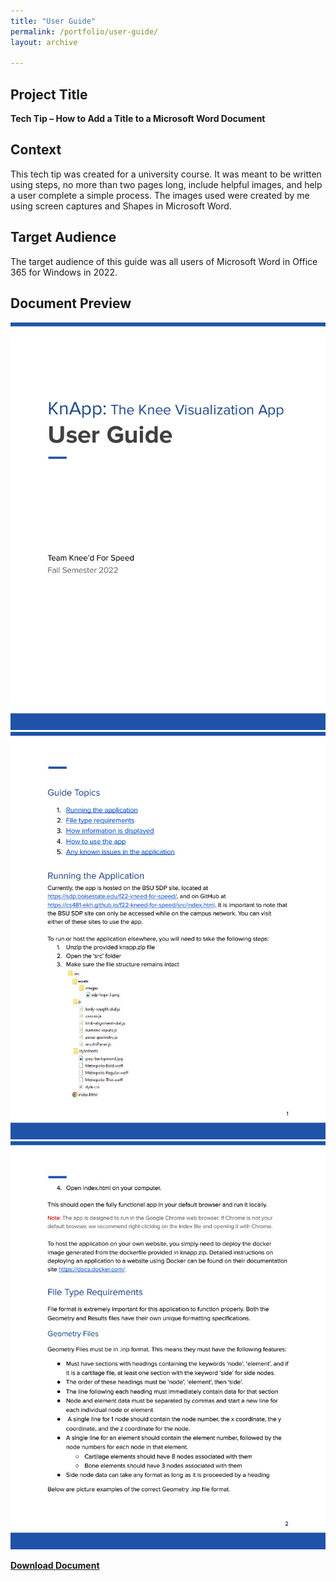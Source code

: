 ```yaml
---
title: "User Guide"
permalink: /portfolio/user-guide/
layout: archive

---
```


## Project Title

**Tech Tip – How to Add a Title to a Microsoft Word Document**

## Context
This tech tip was created for a university course. It was meant to be written using steps, no more than two pages long, include helpful images, and help a user complete a simple process. The images used were created by me using screen captures and Shapes in Microsoft Word. 

## Target Audience
The target audience of this guide was all users of Microsoft Word in Office 365 for Windows in 2022.

## Document Preview
![document preview](/assets/images/user-guide-1.jpg)
![document preview](/assets/images/user-guide-2.jpg)
![document preview](/assets/images/user-guide-3.jpg)

**[Download Document](/assets/documents/UserGuide.pdf)**
